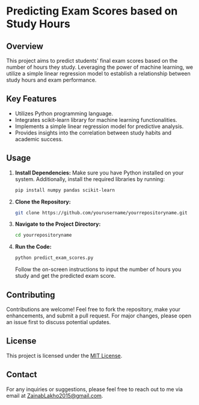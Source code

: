 # Predicting Exam Scores based on Study Hours

## Overview

This project aims to predict students' final exam scores based on the number of hours they study. Leveraging the power of machine learning, we utilize a simple linear regression model to establish a relationship between study hours and exam performance.

## Key Features

- Utilizes Python programming language.
- Integrates scikit-learn library for machine learning functionalities.
- Implements a simple linear regression model for predictive analysis.
- Provides insights into the correlation between study habits and academic success.

## Usage

1. **Install Dependencies:** Make sure you have Python installed on your system. Additionally, install the required libraries by running:
    ```bash
    pip install numpy pandas scikit-learn
    ```

2. **Clone the Repository:**
    ```bash
    git clone https://github.com/yourusername/yourrepositoryname.git
    ```

3. **Navigate to the Project Directory:**
    ```bash
    cd yourrepositoryname
    ```

4. **Run the Code:**
    ```bash
    python predict_exam_scores.py
    ```
   Follow the on-screen instructions to input the number of hours you study and get the predicted exam score.

## Contributing

Contributions are welcome! Feel free to fork the repository, make your enhancements, and submit a pull request. For major changes, please open an issue first to discuss potential updates.

## License

This project is licensed under the [MIT License](https://github.com/ZLakho/Linear_Regression_ExamScorePrediction/blob/main/LICENSE).

## Contact

For any inquiries or suggestions, please feel free to reach out to me via email at ZainabLakho2015@gmail.com.
